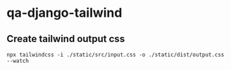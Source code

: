 # qa-django-tailwind

## Create tailwind output css
```script
npx tailwindcss -i ./static/src/input.css -o ./static/dist/output.css --watch
```
